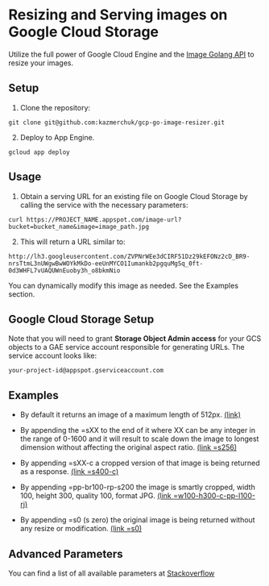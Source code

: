 Resizing and Serving images on Google Cloud Storage
==================================

Utilize the full power of Google Cloud Engine and the [Image Golang API](https://cloud.google.com/appengine/docs/legacy/standard/go111/reference/latest/image) to resize your images.


## Setup

1. Clone the repository:

```
git clone git@github.com:kazmerchuk/gcp-go-image-resizer.git
```

2. Deploy to App Engine.

```
gcloud app deploy
```

## Usage

1. Obtain a serving URL for an existing file on Google Cloud Storage by calling the service with the necessary parameters:

```
curl https://PROJECT_NAME.appspot.com/image-url?bucket=bucket_name&image=image_path.jpg
```

2. This will return a URL similar to:

```
http://lh3.googleusercontent.com/ZVPNrWEe3dCIRF51Dz29kEFONz2cD_BR9-nrsTtmL3nUWgwBwWOYkMkDo-eeUnMYCO1Iumankb2pgquMgSq_0ft-0d3WHFL7vUAQUWnEuoby3h_o8bkmNio
```

You can dynamically modify this image as needed. See the Examples section.

## Google Cloud Storage Setup

Note that you will need to grant **Storage Object Admin access** for your GCS objects to a GAE service account responsible for generating URLs. The service account looks like:

```
your-project-id@appspot.gserviceaccount.com
```

## Examples

* By default it returns an image of a maximum length of 512px. [(link)](http://lh3.googleusercontent.com/ZVPNrWEe3dCIRF51Dz29kEFONz2cD_BR9-nrsTtmL3nUWgwBwWOYkMkDo-eeUnMYCO1Iumankb2pgquMgSq_0ft-0d3WHFL7vUAQUWnEuoby3h_o8bkmNio)

* By appending the =sXX to the end of it where XX can be any integer in the range of 0-1600 and it will result to scale down the image to longest dimension without affecting the original aspect ratio. [(link =s256)](http://lh3.googleusercontent.com/ZVPNrWEe3dCIRF51Dz29kEFONz2cD_BR9-nrsTtmL3nUWgwBwWOYkMkDo-eeUnMYCO1Iumankb2pgquMgSq_0ft-0d3WHFL7vUAQUWnEuoby3h_o8bkmNio=s256)

* By appending =sXX-c a cropped version of that image is being returned as a response. [(link =s400-c)](http://lh3.googleusercontent.com/ZVPNrWEe3dCIRF51Dz29kEFONz2cD_BR9-nrsTtmL3nUWgwBwWOYkMkDo-eeUnMYCO1Iumankb2pgquMgSq_0ft-0d3WHFL7vUAQUWnEuoby3h_o8bkmNio=s400-c)

* By appending =pp-br100-rp-s200 the image is smartly cropped, width 100, height 300, quality 100, format JPG. [(link =w100-h300-c-pp-l100-rj)](http://lh3.googleusercontent.com/ZVPNrWEe3dCIRF51Dz29kEFONz2cD_BR9-nrsTtmL3nUWgwBwWOYkMkDo-eeUnMYCO1Iumankb2pgquMgSq_0ft-0d3WHFL7vUAQUWnEuoby3h_o8bkmNio=w100-h300-c-pp-l100-rj)

* By appending =s0 (s zero) the original image is being returned without any resize or modification. [(link =s0)](http://lh3.googleusercontent.com/ZVPNrWEe3dCIRF51Dz29kEFONz2cD_BR9-nrsTtmL3nUWgwBwWOYkMkDo-eeUnMYCO1Iumankb2pgquMgSq_0ft-0d3WHFL7vUAQUWnEuoby3h_o8bkmNio=s0)


## Advanced Parameters

You can find a list of all available parameters at [Stackoverflow](https://stackoverflow.com/a/25438197/1312280)